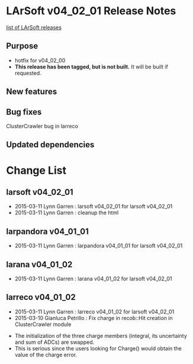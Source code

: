 # LArSoft v04_02_01 Release Notes



[list of LArSoft releases](LArSoft_release_list)

## Purpose

-   hotfix for v04_02_00
-   **This release has been tagged, but is not built.** It will be built if requested.

## New features

## Bug fixes

ClusterCrawler bug in larreco

## Updated dependencies

# Change List

## larsoft v04_02_01

-   2015-03-11 Lynn Garren : larsoft v04_02_01 for larsoft v04_02_01
-   2015-03-11 Lynn Garren : cleanup the html

## larpandora v04_01_01

-   2015-03-11 Lynn Garren : larpandora v04_01_01 for larsoft v04_02_01

## larana v04_01_02

-   2015-03-11 Lynn Garren : larana v04_01_02 for larsoft v04_02_01

## larreco v04_01_02

-   2015-03-11 Lynn Garren : larreco v04_01_02 for larsoft v04_02_01
-   2015-03-10 Gianluca Petrillo : Fix charge in recob::Hit creation in ClusterCrawler module

<!-- -->

-   The initialization of the three charge members (integral, its uncertainty and sum of ADCs) are swapped.
-   This is serious since the users looking for Charge() would obtain the value of the charge error.
